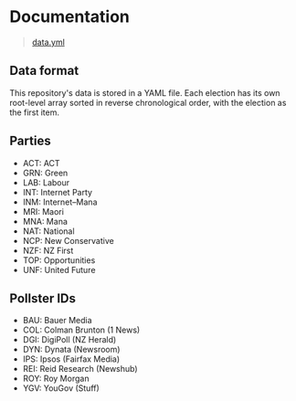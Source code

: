 # Documentation

> [data.yml](data.yml)

## Data format

This repository's data is stored in a YAML file.
Each election has its own root-level array sorted in reverse chronological order, with the election as the first item.

## Parties

- ACT: ACT
- GRN: Green
- LAB: Labour
- INT: Internet Party
- INM: Internet&ndash;Mana
- MRI: Maori
- MNA: Mana
- NAT: National
- NCP: New Conservative
- NZF: NZ First
- TOP: Opportunities
- UNF: United Future

## Pollster IDs
- BAU: Bauer Media
- COL: Colman Brunton (1 News)
- DGI: DigiPoll (NZ Herald)
- DYN: Dynata (Newsroom)
- IPS: Ipsos (Fairfax Media)
- REI: Reid Research (Newshub)
- ROY: Roy Morgan
- YGV: YouGov (Stuff)
